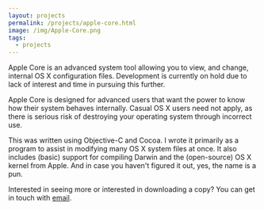 ```yaml
---
layout: projects
permalink: /projects/apple-core.html
image: /img/Apple-Core.png
tags:
  - projects
---
```


Apple Core is an advanced system tool allowing you to view, and change, internal OS X configuration files. Development is currently on hold due to lack of interest and time in pursuing this further. 

Apple Core is designed for advanced users that want the power to know how their system behaves internally. Casual OS X users need not apply, as there is serious risk of destroying your operating system through incorrect use.

This was written using Objective-C and Cocoa. I wrote it primarily as a program to assist in modifying many OS X system files at once. It also includes (basic) support for compiling Darwin and the (open-source) OS X kernel from Apple. And in case you haven't figured it out, yes, the name is a pun.

Interested in seeing more or interested in downloading a copy? You can get in touch with [email](contact.html).